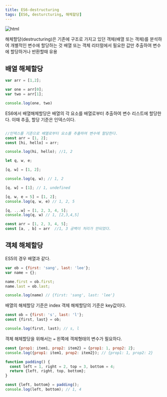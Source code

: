 ```yaml
---
title: ES6-destructuring
tags: [ES6, desturcturing, 해체할당]
---
```

![html](../../../../images/es6.png)

해체할당(destructuring)은 기존에 구조로 가지고 있던 객체(배열 또는 객체)를 분석하여 개별적인 변수에 할당하는 것
배열 또는 객체 리터럴에서 필요한 값만 추출하여 변수에 할당하거나 반환할때 유용

## 배열 해체할당

```js
var arr = [1,2];

var one = arr[0];
var two = arr[1];

console.log(one, two)
```

ES6에서 배열해체할당은 배열의 각 요소를 배열로부터 추출하여 변수 리스트에 할당한다.
이때 추출, 할당 기준은 인덱스이다.

```js

//인덱스를 기준으로 배열로부터 요소를 추출하여 변수에 할당한다.
const arr = [1, 2];
const [hi, hello] = arr;

console.log(hi, hello); //1, 2

let q, w, e;

[q, w] = [1, 2];

console.log(q, w); // 1, 2

[q, w] = [1]; // 1, undefined

[q, w, e = 5] = [1, 2];
console.log(q, w, e) // 1, 2, 5

[q, ...w] = [1, 2, 3, 4, 5];
console.log(q, w) // 1, [2,3,4,5]

const arr = [1, 2, 3, 4, 5];
const [a, , b] = arr  //1, 3 공백이 처리가 안되었다.
```

## 객체 해체할당
ES5의 경우 배열과 같다.

```js
var ob = {first: 'sang', last: 'lee'};
var name = {};

name.first = ob.first;
name.last = ob.last;

console.log(name) // {first: 'sang', last: 'lee'}
```
배열의 해체할당 기준은 index 객체 해체할당의 기준은 key값이다.

```js
const ob = {first: 's', last: 'l'};
const {first, last} = ob;

console.log(first, last); // s, l
```
객체 해체할당을 위해서는 `=` 왼쪽에 객체형태의 변수가 필요하다.

```js
const {prop1: item1, prop2: item2} = {prop1: 1, prop2: 2};
console.log({prop1: item1, prop2: item2}); // {prop1: 1, prop2: 2}

function padding() {
  const left = 1, right = 2, top = 3, bottom = 4;
  return {left, right, top, bottom};
}

const {left, bottom} = padding();
console.log(left, bottom); // 1, 4
```


